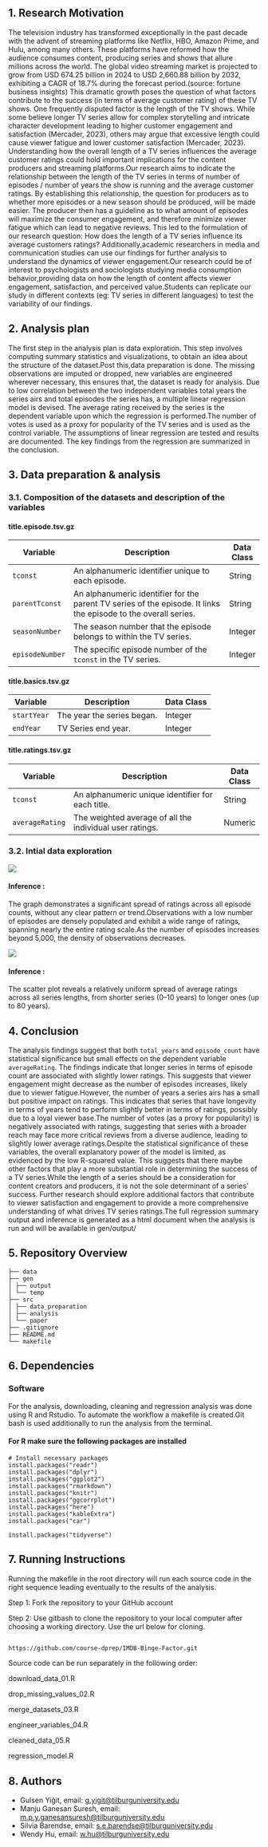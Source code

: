 ## 1. Research Motivation

The television industry has transformed exceptionally in the past decade
with the advent of streaming platforms like Netflix, HBO, Amazon Prime,
and Hulu, among many others. These platforms have reformed how the
audience consumes content, producing series and shows that allure
millions across the world. The global video streaming market is
projected to grow from USD 674.25 billion in 2024 to USD 2,660.88
billion by 2032, exhibiting a CAGR of 18.7% during the forecast
period.(source: fortune business insights) This dramatic growth poses
the question of what factors contribute to the success (in terms of
average customer rating) of these TV shows. One frequently disputed
factor is the length of the TV shows. While some believe longer TV
series allow for complex storytelling and intricate character
development leading to higher customer engagement and satisfaction
(Mercader, 2023), others may argue that excessive length could cause
viewer fatigue and lower customer satisfaction (Mercader, 2023).
Understanding how the overall length of a TV series influences the
average customer ratings could hold important implications for the
content producers and streaming platforms.Our research aims to indicate the relationship
between the length of the TV series in terms of number of episodes /
number of years the show is running and the average customer ratings. By
establishing this relationship, the question for producers as to whether
more episodes or a new season should be produced, will be made easier.
The producer then has a guideline as to what amount of episodes will
maximize the consumer engagement, and therefore minimize viewer fatigue
which can lead to negative reviews. This led to the formulation of our
research question: How does the length of a TV series influence its
average customers ratings? Additionally,academic researchers in media
and communication studies can use our findings for further analysis to understand the
dynamics of viewer engagement.Our research could be of interest to
psychologists and sociologists studying media consumption
behavior,providing data on how the length of content affects viewer
engagement, satisfaction, and perceived value.Students can replicate our
study in different contexts (eg: TV series in different languages) to
test the variability of our findings.

## 2. Analysis plan

The first step in the analysis plan is data exploration. This step
involves computing summary statistics and visualizations, to obtain 
an idea about the structure of the dataset.Post this,data preparation is done.
The missing observations are imputed or dropped, new variables are engineered wherever
necessary, this ensures that, the dataset is ready for analysis. 
Due to low correlation between the  two independent variables 
total years the series airs and total episodes the series has,
a multiple linear regression model is devised.
The average rating received by the series is the dependent variable 
upon which the regression is performed.The number of votes is used 
as a proxy for popularity of the TV series and is used as the control variable.
The assumptions of linear regression are tested and results are documented.
The key findings from the regression are summarized in the conclusion.


## 3. Data preparation & analysis

### 3.1. Composition of the datasets and description of the variables

#### title.episode.tsv.gz

<table>
<colgroup>
<col style="width: 13%" />
<col style="width: 77%" />
<col style="width: 9%" />
</colgroup>
<thead>
<tr class="header">
<th>Variable</th>
<th>Description</th>
<th>Data Class</th>
</tr>
</thead>
<tbody>
<tr class="odd">
<td><code>tconst</code></td>
<td>An alphanumeric identifier unique to each episode.</td>
<td>String</td>
</tr>
<tr class="even">
<td><code>parentTconst</code></td>
<td>An alphanumeric identifier for the parent TV series of the episode.
It links the episode to the overall series.</td>
<td>String</td>
</tr>
<tr class="odd">
<td><code>seasonNumber</code></td>
<td>The season number that the episode belongs to within the TV
series.</td>
<td>Integer</td>
</tr>
<tr class="even">
<td><code>episodeNumber</code></td>
<td>The specific episode number of the <code>tconst</code> in the TV
series.</td>
<td>Integer</td>
</tr>
</tbody>
</table>

#### title.basics.tsv.gz

<table>
<thead>
<tr class="header">
<th>Variable</th>
<th>Description</th>
<th>Data Class</th>
</tr>
</thead>
<tbody>
<tr class="odd">
<td><code>startYear</code></td>
<td>The year the series began.</td>
<td>Integer</td>
</tr>
<tr class="even">
<td><code>endYear</code></td>
<td>TV Series end year.</td>
<td>Integer</td>
</tr>
</tbody>
</table>

#### title.ratings.tsv.gz

<table>
<colgroup>
<col style="width: 17%" />
<col style="width: 69%" />
<col style="width: 13%" />
</colgroup>
<thead>
<tr class="header">
<th>Variable</th>
<th>Description</th>
<th>Data Class</th>
</tr>
</thead>
<tbody>
<tr class="odd">
<td><code>tconst</code></td>
<td>An alphanumeric unique identifier for each title.</td>
<td>String</td>
</tr>
<tr class="even">
<td><code>averageRating</code></td>
<td>The weighted average of all the individual user ratings.</td>
<td>Numeric</td>
</tr>
</tbody>
</table>

### 3.2. Intial data exploration



![](README_files/plots/setup-1.png)

#### Inference : 
The graph demonstrates a significant spread of ratings across all episode counts, without any clear pattern or trend.Observations with a low number of episodes are densely populated and exhibit a wide range of ratings, spanning nearly the entire rating scale.As the number of episodes increases beyond 5,000, the density of observations decreases.



![](README_files/plots/plot_setup-1.png)

#### Inference : 
The scatter plot reveals a relatively uniform spread of average ratings across all series lengths, from shorter series (0–10 years) to longer ones (up to 80 years).



## 4. Conclusion

The analysis findings suggest that both `total_years` and `episode_count` have statistical significance but small effects on the dependent variable `averageRating`. The findings indicate that longer series in terms of episode count are associated with slightly lower ratings. This suggests that viewer engagement might decrease as the number of episodes increases, likely due to viewer fatigue.However, the number of years a series airs has a small but positive impact on ratings. This indicates that series that have longevity in terms of years tend to perform slightly better in terms of ratings, possibly due to a loyal viewer base.The number of votes (as a proxy for popularity) is negatively associated with ratings, suggesting that series with a broader reach may face more critical reviews from a diverse audience, leading to slightly lower average ratings.Despite the statistical significance of these variables, the overall explanatory power of the model is limited, as evidenced by the low R-squared value. This suggests that there maybe other factors that play a more substantial role in determining the success of a TV series.While the length of a series should be a consideration for content creators and producers, it is not the sole determinant of a series' success. Further research should explore additional factors that contribute to viewer satisfaction and engagement to provide a more comprehensive understanding of what drives TV series ratings.The full regression summary output and inference is generated as a html document when the analysis is run and will be available in gen/output/


## 5. Repository Overview

```
├── data
├── gen 
│ ├── output
│ └── temp 
├── src 
│ ├── data_preparation 
│ ├── analysis 
│ └── paper 
├── .gitignore 
├── README.md 
└── makefile

```

## 6. Dependencies

### Software

For the analysis, downloading, cleaning and regression analysis was done using R and Rstudio. To automate the workflow a makefile is created.Git bash is used additionally to run the analysis from the terminal.

#### For R make sure the following packages are installed

    # Install necessary packages
    install.packages("readr")
    install.packages("dplyr")
    install.packages("ggplot2")
    install.packages("rmarkdown")
    install.packages("knitr")
    install.packages("ggcorrplot")
    install.packages("here")
    install.packages("kableExtra")
    install.packages("car")

    install.packages("tidyverse")


## 7. Running Instructions

Running the makefile in the root directory will run each source code in the right sequence leading eventually to the results of the analysis. 

Step 1: Fork the repository to your GitHub account  


Step 2: Use gitbash to clone the repository to your local computer after choosing a working directory. Use the url below for cloning.

```markdown

https://github.com/course-dprep/IMDB-Binge-Factor.git

```

Source code can be run separately in the following order:

download_data_01.R  

drop_missing_values_02.R  

merge_datasets_03.R  

engineer_variables_04.R  

cleaned_data_05.R  

regression_model.R


## 8. Authors

-   Gulsen Yiğit, email: <g.yigit@tilburguniversity.edu>
-   Manju Ganesan Suresh, email:
    <m.p.y.ganesansuresh@tilburguniversity.edu>
-   Silvia Barendse, email: <s.e.barendse@tilburguniversity.edu>
-   Wendy Hu, email: <w.hu@tilburguniversity.edu>
